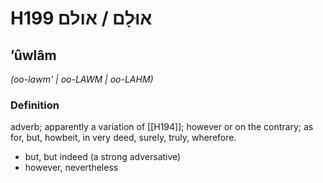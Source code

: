 # H199 אוּלָם / אולם

## ʼûwlâm

_(oo-lawm' | oo-LAWM | oo-LAHM)_

### Definition

adverb; apparently a variation of [[H194]]; however or on the contrary; as for, but, howbeit, in very deed, surely, truly, wherefore.

- but, but indeed (a strong adversative)
- however, nevertheless
